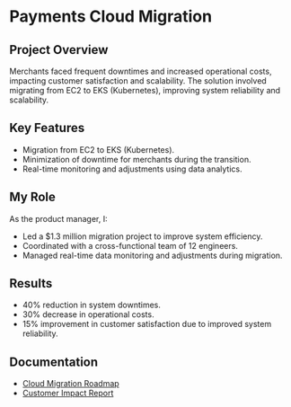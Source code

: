 # Payments Cloud Migration

## Project Overview
Merchants faced frequent downtimes and increased operational costs, impacting customer satisfaction and scalability. The solution involved migrating from EC2 to EKS (Kubernetes), improving system reliability and scalability.

## Key Features
- Migration from EC2 to EKS (Kubernetes).
- Minimization of downtime for merchants during the transition.
- Real-time monitoring and adjustments using data analytics.

## My Role
As the product manager, I:
- Led a $1.3 million migration project to improve system efficiency.
- Coordinated with a cross-functional team of 12 engineers.
- Managed real-time data monitoring and adjustments during migration.

## Results
- 40% reduction in system downtimes.
- 30% decrease in operational costs.
- 15% improvement in customer satisfaction due to improved system reliability.

## Documentation
- [Cloud Migration Roadmap](link-to-roadmap)
- [Customer Impact Report](link-to-report)
